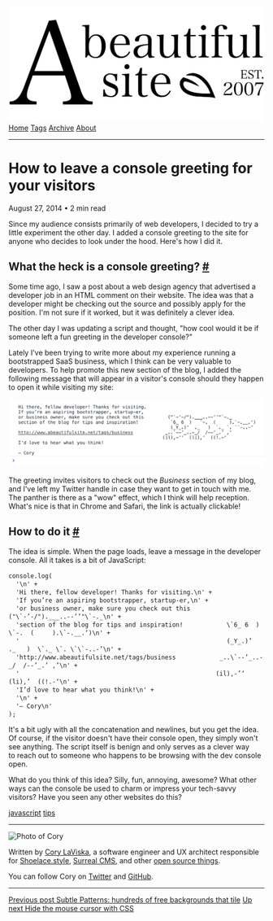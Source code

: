 <a href="../../index.html" class="header-link"><img src="../../images/logos/wordmark.svg" alt="A Beautiful Site" class="wordmark" /></a> <a href="../../index.html" class="nav-item">Home</a> <a href="../../tags/index.html" class="nav-item">Tags</a> <a href="../index.html" class="nav-item">Archive</a> <a href="../../about/index.html" class="nav-item">About</a>

------------------------------------------------------------------------

How to leave a console greeting for your visitors
=================================================

August 27, 2014 • 2 min read

Since my audience consists primarily of web developers, I decided to try a little experiment the other day. I added a console greeting to the site for anyone who decides to look under the hood. Here's how I did it.

What the heck is a console greeting? <a href="#what-the-heck-is-a-console-greeting%3F" class="direct-link">#</a>
----------------------------------------------------------------------------------------------------------------

Some time ago, I saw a post about a web design agency that advertised a developer job in an HTML comment on their website. The idea was that a developer might be checking out the source and possibly apply for the position. I'm not sure if it worked, but it was definitely a clever idea.

The other day I was updating a script and thought, "how cool would it be if someone left a fun greeting in the developer console?"

Lately I've been trying to write more about my experience running a bootstrapped SaaS business, which I think can be very valuable to developers. To help promote this new section of the blog, I added the following message that will appear in a visitor's console should they happen to open it while visiting my site:

![Screenshot of a console greeting](../../images/console-greeting.png)

The greeting invites visitors to check out the *Business* section of my blog, and I've left my Twitter handle in case they want to get in touch with me. The panther is there as a "wow" effect, which I think will help reception. What's nice is that in Chrome and Safari, the link is actually clickable!

How to do it <a href="#how-to-do-it" class="direct-link">#</a>
--------------------------------------------------------------

The idea is simple. When the page loads, leave a message in the developer console. All it takes is a bit of JavaScript:

    console.log(
      '\n' +
      'Hi there, fellow developer! Thanks for visiting.\n' +
      'If you’re an aspiring bootstrapper, startup-er,\n' +
      'or business owner, make sure you check out this         ("\`-’-/").___..--’’"\`-._\n' +
      'section of the blog for tips and inspiration!            \`6_ 6  )   \`-.  (     ).\`-.__.‘)\n' +
      '                                                         (_Y_.)’  ._   )  \`._ \`. \`\`-..-’\n' +
      'http://www.abeautifulsite.net/tags/business            _..\`--’_..-_/  /--’_.’ ,’\n' +
      '                                                      (il),-’‘  (li),’  ((!.-‘\n' +
      'I’d love to hear what you think!\n' +
      '\n' +
      '— Cory\n'
    );

It's a bit ugly with all the concatenation and newlines, but you get the idea. Of course, if the visitor doesn't have their console open, they simply won't see anything. The script itself is benign and only serves as a clever way to reach out to someone who happens to be browsing with the dev console open.

What do you think of this idea? Silly, fun, annoying, awesome? What other ways can the console be used to charm or impress your tech-savvy visitors? Have you seen any other websites do this?

<a href="../../tags/javascript/index.html" class="post-tag">javascript</a> <a href="../../tags/tips/index.html" class="post-tag">tips</a>

------------------------------------------------------------------------

<img src="http://0.gravatar.com/avatar/bf1b3b95fd5b096a3592247c29667b33?s=512" alt="Photo of Cory" class="avatar avatar-small" />

Written by [Cory LaViska](../../index-4.html), a software engineer and UX architect responsible for [Shoelace.style](https://shoelace.style/), [Surreal CMS](https://www.surrealcms.com/), and other [open source things](https://github.com/claviska).

You can follow Cory on [Twitter](https://twitter.com/claviska) and [GitHub](https://github.com/claviska).

------------------------------------------------------------------------

<a href="../subtle-patterns-hundreds-of-free-backgrounds-that-tile/index.html" class="post-nav-previous"><span class="small">Previous post</span> Subtle Patterns: hundreds of free backgrounds that tile</a> <a href="../hide-the-mouse-cursor-with-css/index.html" class="post-nav-next"><span class="small">Up next</span> Hide the mouse cursor with CSS</a>
